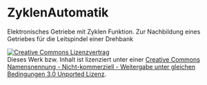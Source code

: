 ZyklenAutomatik
==========
Elektronisches Getriebe mit Zyklen Funktion. Zur Nachbildung eines Getriebes für die Leitspindel einer Drehbank


<a rel="license" href="http://creativecommons.org/licenses/by-nc-sa/3.0/deed.de"><img alt="Creative Commons Lizenzvertrag" style="border-width:0" src="http://i.creativecommons.org/l/by-nc-sa/3.0/88x31.png" /></a><br />Dieses Werk bzw. Inhalt ist lizenziert unter einer <a rel="license" href="http://creativecommons.org/licenses/by-nc-sa/3.0/deed.de">Creative Commons Namensnennung - Nicht-kommerziell - Weitergabe unter gleichen Bedingungen 3.0 Unported Lizenz</a>.
